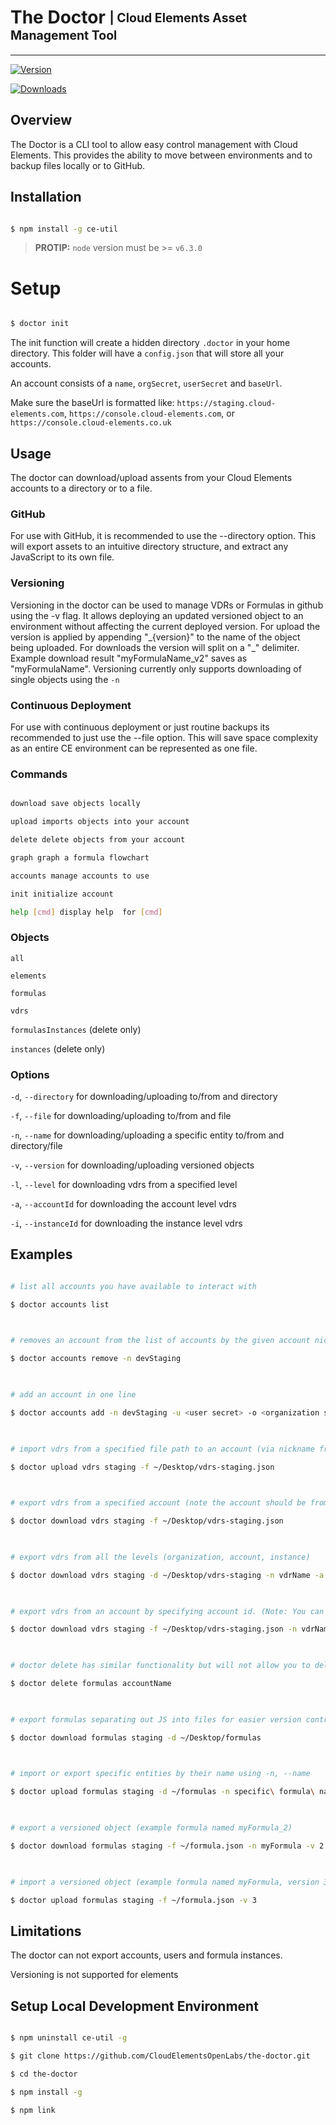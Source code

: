 # The Doctor <sub><sup>| Cloud Elements Asset Management Tool </sup></sub>

  

--------------------------------------------------------------------------------

  

[![Version](http://img.shields.io/npm/v/ce-util.svg)]()

[![Downloads](https://img.shields.io/npm/dt/ce-util.svg)]()

  

## Overview

The Doctor is a CLI tool to allow easy control management with Cloud Elements. This provides the ability to move between environments and to backup files locally or to GitHub.

  

## Installation

  

```bash

$ npm install -g ce-util

```

>  __PROTIP:__  `node` version must be >= `v6.3.0`

  

# Setup

```bash

$ doctor init

```

The init function will create a hidden directory `.doctor` in your home directory. This folder will have a `config.json` that will store all your accounts.

  

An account consists of a `name`, `orgSecret`, `userSecret` and `baseUrl`.

Make sure the baseUrl is formatted like: `https://staging.cloud-elements.com`, `https://console.cloud-elements.com`, or `https://console.cloud-elements.co.uk`

  

## Usage

The doctor can download/upload assents from your Cloud Elements accounts to a directory or to a file.

### GitHub

For use with GitHub, it is recommended to use the --directory option. This will export assets to an intuitive directory structure, and extract any JavaScript to its own file.

### Versioning

Versioning in the doctor can be used to manage VDRs or Formulas in github using the -v flag. It allows deploying an updated versioned object to an environment without affecting the current deployed version. For upload the version is applied by appending "\_{version}" to the name of the object being uploaded. For downloads the version will split on a "_" delimiter. Example download result "myFormulaName_v2" saves as "myFormulaName". Versioning currently only supports downloading of single objects using the `-n`

  

### Continuous Deployment

For use with continuous deployment or just routine backups its recommended to just use the --file option. This will save space complexity as an entire CE environment can be represented as one file.

  

### Commands

```bash

download save objects locally

upload imports objects into your account

delete delete objects from your account

graph graph a formula flowchart

accounts manage accounts to use

init initialize account

help [cmd] display help  for [cmd]

```

  

### Objects

`all`

`elements`

`formulas`

`vdrs`

`formulasInstances` (delete only)

`instances` (delete only)

  

### Options

`-d`, `--directory` for downloading/uploading to/from and directory

`-f`, `--file` for downloading/uploading to/from and file

`-n`, `--name` for downloading/uploading a specific entity to/from and directory/file

`-v`, `--version` for downloading/uploading versioned objects

`-l`, `--level` for downloading vdrs from a specified level

`-a`, `--accountId` for downloading the account level vdrs

`-i`, `--instanceId` for downloading the instance level vdrs
  

## Examples

  

```bash

# list all accounts you have available to interact with

$ doctor accounts list

  

# removes an account from the list of accounts by the given account nickname or -n

$ doctor accounts remove -n devStaging

  

# add an account in one line

$ doctor accounts add -n devStaging -u <user secret> -o <organization secret> -b https://staging.cloud-elements.com

  

# import vdrs from a specified file path to an account (via nickname from your account list) (Note: you can replace vdrs with formulas, elements, or all)

$ doctor upload vdrs staging -f ~/Desktop/vdrs-staging.json

  

# export vdrs from a specified account (note the account should be from your accounts list and you just need to denote the account name) to the given file path. Again: you can replace vdrs with formulas, elements, or all)

$ doctor download vdrs staging -f ~/Desktop/vdrs-staging.json

  

# export vdrs from all the levels (organization, account, instance)

$ doctor download vdrs staging -d ~/Desktop/vdrs-staging -n vdrName -a 111 -i 222

  

# export vdrs from an account by specifying account id. (Note: You can replace accounts with instances and -a with -i to obtain instance level vdrs only)

$ doctor download vdrs staging -f ~/Desktop/vdrs-staging.json -n vdrName -l accounts -a 111

  

# doctor delete has similar functionality but will not allow you to delete all. Please see doctor delete --help for more

$ doctor delete formulas accountName

  

# export formulas separating out JS into files for easier version control

$ doctor download formulas staging -d ~/Desktop/formulas

  

# import or export specific entities by their name using -n, --name

$ doctor upload formulas staging -d ~/formulas -n specific\ formula\ name

  

# export a versioned object (example formula named myFormula_2)

$ doctor download formulas staging -f ~/formula.json -n myFormula -v 2

  

# import a versioned object (example formula named myFormula, version 3)

$ doctor upload formulas staging -f ~/formula.json -v 3

```

  

## Limitations

  

The doctor can not export accounts, users and formula instances.

  

Versioning is not supported for elements

  

## Setup Local Development Environment

```bash

$ npm uninstall ce-util -g

$ git clone https://github.com/CloudElementsOpenLabs/the-doctor.git

$ cd the-doctor

$ npm install -g

$ npm link

```